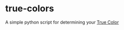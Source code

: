 # true-colors

A simple python script for determining your [True Color](https://www.americandancetrainingcamp.com/blog/true-colors-personality-test/)
